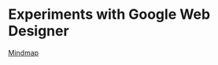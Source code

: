 # Experiments with Google Web Designer

[Mindmap](http://adamoliver.github.io/gwd-experiments/mindmap/index.html)
